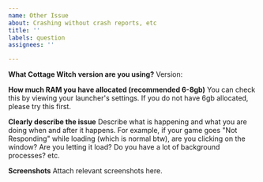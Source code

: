 ```yaml
---
name: Other Issue
about: Crashing without crash reports, etc
title: ''
labels: question
assignees: ''

---
```


**What Cottage Witch version are you using?**
Version: 

**How much RAM you have allocated (recommended 6-8gb)**
You can check this by viewing your launcher's settings. If you do not have 6gb allocated, please try this first.

**Clearly describe the issue**
Describe what is happening and what you are doing when and after it happens. For example, if your game goes "Not Responding" while loading (which is normal btw), are you clicking on the window? Are you letting it load? Do you have a lot of background processes? etc.

**Screenshots**
Attach relevant screenshots here.
